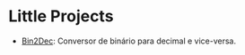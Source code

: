 # Little Projects

- [Bin2Dec](https://josecarlosnf.github.io/Little-Projects/Bin2Dec/): Conversor de binário para decimal e vice-versa.